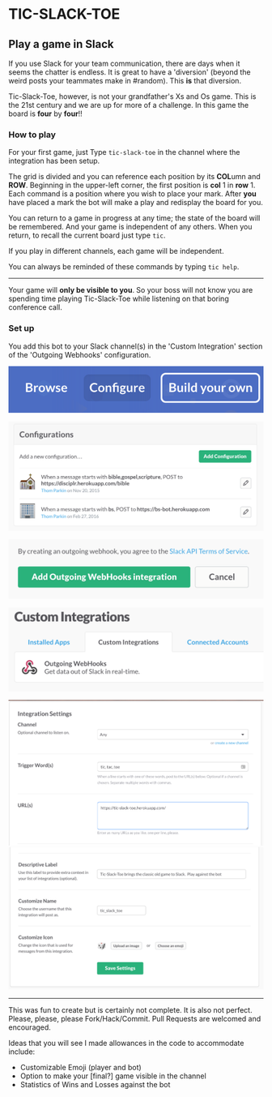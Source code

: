 TIC-SLACK-TOE
=============================

## Play a game in Slack

If you use Slack for your team communication, there are days when it seems the chatter is endless.  It is great to have a 'diversion' (beyond the weird posts your teammates make in #random).  This **is** that diversion.

Tic-Slack-Toe, however, is not your grandfather's Xs and Os game.  This is the 21st century and we are up for more of a challenge.  In this game the board is **four** by **four**!!

### How to play

For your first game, just Type `tic-slack-toe` in the channel where the integration has been setup.

The grid is divided and you can reference each position by its
**COL**umn and **ROW**.  Beginning in the upper-left corner, the first position is **col** 1 in **row** 1.  Each command is a position where you wish to place your mark.  After **you** have placed a mark the bot will make a play and redisplay the board for you.

You can return to a game in progress at any time; the state of the board will be remembered.  And your game is independent of any others.
When you return, to recall the current board just type `tic`.

If you play in different channels, each game will be independent.

You can always be reminded of these commands by typing `tic help`.

---

Your game will **only be visible to you**.  So your boss will not know you are spending time playing Tic-Slack-Toe while listening on that boring conference call.


### Set up

You add this bot to your Slack channel(s) in the 'Custom Integration' section of the 'Outgoing Webhooks' configuration.

![Choose 'Configure'](configure.png?raw=true)

![Click 'Add Configuration'](add_configuration.png?raw=true)

![Click 'Add Outgoing Webhooks](add_outgoing_webhooks_integration.png?raw=true)

![Add a Custom Integration](custom_integrations.png?raw=true)

![Fill in details](custom_integration_1.png?raw=true)
![Fill in details](custom_integration_2.png?raw=true)

---

This was fun to create but is certainly not complete.  It is also not perfect.  Please, please, please Fork/Hack/Commit.  Pull Requests are welcomed and encouraged.

Ideas that you will see I made allowances in the code to accommodate
include:

  - Customizable Emoji (player and bot)
  - Option to make your [final?] game visible in the channel
  - Statistics of Wins and Losses against the bot

